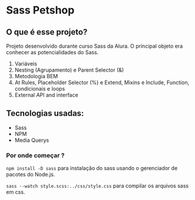 <h1>Sass Petshop</h1>
<h2>O que é esse projeto?</h2>
<p>Projeto desenvolvido durante curso Sass da Alura. O principal objeto era conhecer as potencialidades do Sass.</p>
<ol>
  <li>Variáveis</li>
  <li>Nesting (Agrupamento) e Parent Selector (&)</li>
  <li>Metodologia BEM</li>
  <li>At Rules, Placeholder Selector (%) e Extend, Mixins e Include, Function, condicionais e loops</li>
  <li>External API and interface</li>
</ol>
<h2>Tecnologias usadas:</h2>
<ul>
  <li>Sass</li>
  <li>NPM</li>
  <li>Media Querys</li>
</ul>

### Por onde começar ?
<p><code>npm install -D sass</code> para instalação do sass usando o gerenciador de pacotes do Node.js.</p>
<p><code>sass --watch style.scss:../css/style.css</code> para compilar os arquivos sass em css.</p>
